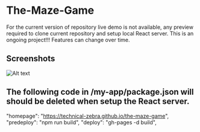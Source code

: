 # The-Maze-Game
For the current version of repository live demo is not available, any preview required to clone current repository and setup local React server.
This is an ongoing project!!! Features can change over time.

## Screenshots
![Alt text](https://github.com/technical-zebra/The-Maze-Game/blob/main/my-app/screenshots/1.png "image demo")


## The following code in /my-app/package.json will should be deleted when setup the React server.
"homepage": "https://technical-zebra.github.io/the-maze-game",
"predeploy": "npm run build",
"deploy": "gh-pages -d build",
